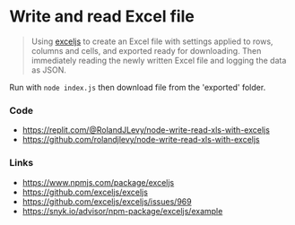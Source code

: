 # Write and read Excel file

> Using [exceljs](https://www.npmjs.com/package/exceljs) to create an Excel file with settings applied to rows, columns and cells, and exported ready for downloading. Then immediately reading the newly written Excel file and logging the data as JSON.

Run with `node index.js` then download file from the 'exported' folder.

### Code
- https://replit.com/@RolandJLevy/node-write-read-xls-with-exceljs
- https://github.com/rolandjlevy/node-write-read-xls-with-exceljs

### Links
- https://www.npmjs.com/package/exceljs
- https://github.com/exceljs/exceljs
- https://github.com/exceljs/exceljs/issues/969
- https://snyk.io/advisor/npm-package/exceljs/example
  